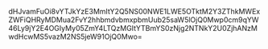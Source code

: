 dHJvamFuOi8vYTJkYzE3MmItY2Q5NS00NWE1LWE5OTktM2Y3ZThkMWExZWFiQHRyMDMua2FvY2hhbmdvbmxpbmUub25saW5lOjQ0Mwp0cm9qYW46Ly9jY2E4OGIyMy05ZmY4LTQzMGItYTBmYS0zNjg2NTNkY2U0ZjhANzMwdHcwMS5vazM2NS5jeW91OjQ0Mwo=